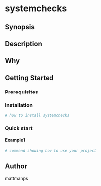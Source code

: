 # systemchecks

## Synopsis

<!-- Enter a synopsis -->

## Description

<!-- Enter a description -->

## Why

<!-- Short reason you created the project -->

## Getting Started

### Prerequisites

<!-- list any prerequisites -->

### Installation

```powershell
# how to install systemchecks

```

### Quick start

#### Example1

```powershell
# command showing how to use your project

```

## Author

mattmanps

